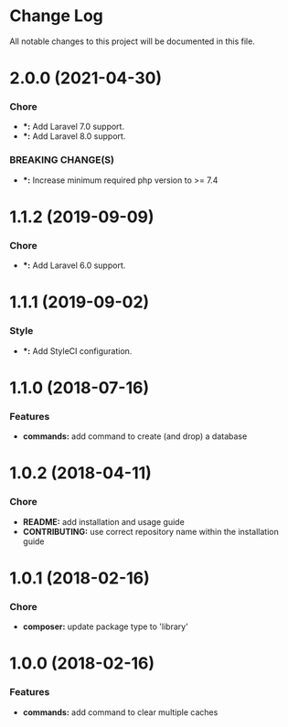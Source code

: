 # Change Log

All notable changes to this project will be documented in this file.

# 2.0.0 (2021-04-30)

### Chore

* **\*:** Add Laravel 7.0 support.
* **\*:** Add Laravel 8.0 support.

### BREAKING CHANGE(S)

* **\*:** Increase minimum required php version to >= 7.4


# 1.1.2 (2019-09-09)

### Chore

* **\*:** Add Laravel 6.0 support.

<a name="1.1.1"></a>
# 1.1.1 (2019-09-02)

### Style

* **\*:** Add StyleCI configuration.

<a name="1.1.0"></a>
# 1.1.0 (2018-07-16)

### Features

* **commands:** add command to create (and drop) a database

<a name="1.0.2"></a>
# 1.0.2 (2018-04-11)

### Chore
* **README:** add installation and usage guide
* **CONTRIBUTING:** use correct repository name within the installation guide

<a name="1.0.1"></a>
# 1.0.1 (2018-02-16)

### Chore
* **composer:** update package type to 'library'

<a name="1.0.0"></a>
# 1.0.0 (2018-02-16)

### Features
* **commands:** add command to clear multiple caches
